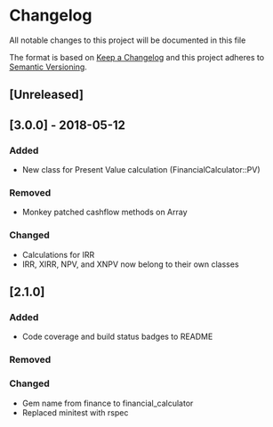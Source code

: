 # Changelog
All notable changes to this project will be documented in this file

The format is based on [Keep a Changelog](http://keepachangelog.com/en/1.0.0/)
and this project adheres to [Semantic Versioning](http://semver.org/spec/v2.0.0.html).

## [Unreleased]

## [3.0.0] - 2018-05-12
### Added
- New class for Present Value calculation (FinancialCalculator::PV)

### Removed
- Monkey patched cashflow methods on Array

### Changed
- Calculations for IRR
- IRR, XIRR, NPV, and XNPV now belong to their own classes

## [2.1.0]
### Added
- Code coverage and build status badges to README

### Removed

### Changed
- Gem name from finance to financial_calculator
- Replaced minitest with rspec